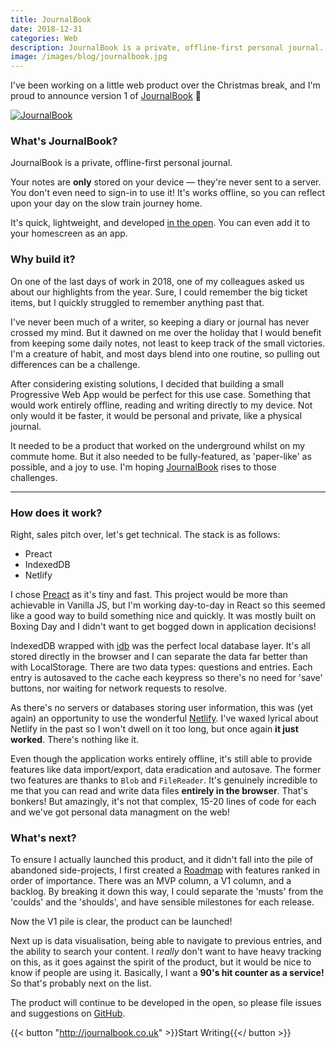 ```yaml
---
title: JournalBook
date: 2018-12-31
categories: Web
description: JournalBook is a private, offline-first personal journal.
image: /images/blog/journalbook.jpg
---
```


I've been working on a little web product over the Christmas break, and I'm proud to announce version 1 of [JournalBook](https://journalbook.co.uk) 🎉

[![JournalBook](/images/blog/journalbook.jpg)](https://journalbook.co.uk)

### What's JournalBook?

JournalBook is a private, offline-first personal journal.

Your notes are **only** stored on your device — they're never sent to a server. You don't even need to sign-in to use it! It's works offline, so you can reflect upon your day on the slow train journey home.

It's quick, lightweight, and developed [in the open](https://github.com/trys/JournalBook). You can even add it to your homescreen as an app.

### Why build it?

On one of the last days of work in 2018, one of my colleagues asked us about our highlights from the year. Sure, I could remember the big ticket items, but I quickly struggled to remember anything past that.

I've never been much of a writer, so keeping a diary or journal has never crossed my mind. But it dawned on me over the holiday that I would benefit from keeping some daily notes, not least to keep track of the small victories. I'm a creature of habit, and most days blend into one routine, so pulling out differences can be a challenge.

After considering existing solutions, I decided that building a small Progressive Web App would be perfect for this use case. Something that would work entirely offline, reading and writing directly to my device. Not only would it be faster, it would be personal and private, like a physical journal.

It needed to be a product that worked on the underground whilst on my commute home. But it also needed to be fully-featured, as 'paper-like' as possible, and a joy to use. I'm hoping [JournalBook](https://journalbook.co.uk) rises to those challenges.

---

### How does it work?

Right, sales pitch over, let's get technical. The stack is as follows:

- Preact
- IndexedDB
- Netlify

I chose [Preact](http://preactjs.com) as it's tiny and fast. This project would be more than achievable in Vanilla JS, but I'm working day-to-day in React so this seemed like a good way to build something nice and quickly. It was mostly built on Boxing Day and I didn't want to get bogged down in application decisions!

IndexedDB wrapped with [idb](https://www.npmjs.com/package/idb) was the perfect local database layer. It's all stored directly in the browser and I can separate the data far better than with LocalStorage. There are two data types: questions and entries. Each entry is autosaved to the cache each keypress so there's no need for 'save' buttons, nor waiting for network requests to resolve.

As there's no servers or databases storing user information, this was (yet again) an opportunity to use the wonderful [Netlify](http://netlify.com). I've waxed lyrical about Netlify in the past so I won't dwell on it too long, but once again **it just worked**. There's nothing like it.

Even though the application works entirely offline, it's still able to provide features like data import/export, data eradication and autosave. The former two features are thanks to `Blob` and `FileReader`. It's genuinely incredible to me that you can read and write data files **entirely in the browser**. That's bonkers! But amazingly, it's not that complex, 15-20 lines of code for each and we've got personal data managment on the web!

### What's next?

To ensure I actually launched this product, and it didn't fall into the pile of abandoned side-projects, I first created a [Roadmap](https://github.com/trys/JournalBook/projects/1) with features ranked in order of importance. There was an MVP column, a V1 column, and a backlog. By breaking it down this way, I could separate the 'musts' from the 'coulds' and the 'shoulds', and have sensible milestones for each release.

Now the V1 pile is clear, the product can be launched!

Next up is data visualisation, being able to navigate to previous entries, and the ability to search your content. I _really_ don't want to have heavy tracking on this, as it goes against the spirit of the product, but it would be nice to know if people are using it. Basically, I want a **90's hit counter as a service!** So that's probably next on the list.

The product will continue to be developed in the open, so please file issues and suggestions on [GitHub](https://github.com/trys/JournalBook).

{{< button "http://journalbook.co.uk" >}}Start Writing{{</ button >}}

